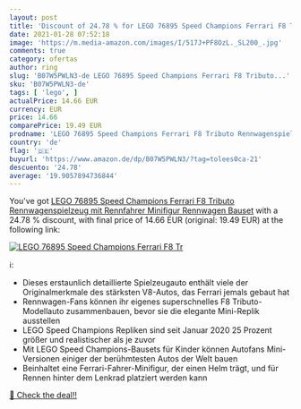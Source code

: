 ```yaml
---
layout: post
title: 'Discount of 24.78 % for LEGO 76895 Speed Champions Ferrari F8 Tr'
date: 2021-01-28 07:52:18
image: 'https://m.media-amazon.com/images/I/517J+PF8OzL._SL200_.jpg'
comments: true
category: ofertas
author: ring
slug: 'B07W5PWLN3-de LEGO 76895 Speed Champions Ferrari F8 Tributo...'
sku: 'B07W5PWLN3-de'
tags: [ 'lego', ]
actualPrice: 14.66 EUR
currency: EUR
price: 14.66
comparePrice: 19.49 EUR
prodname: 'LEGO 76895 Speed Champions Ferrari F8 Tributo Rennwagenspielzeug mit Rennfahrer Minifigur  Rennwagen Bauset'
country: 'de'
flag: '🇩🇪'
buyurl: 'https://www.amazon.de/dp/B07W5PWLN3/?tag=tolees0ca-21'
descuento: '24.78'
average: '19.9057894736844'
---
```


You've got [LEGO 76895 Speed Champions Ferrari F8 Tributo Rennwagenspielzeug mit Rennfahrer Minifigur  Rennwagen Bauset](https://www.amazon.de/dp/B07W5PWLN3/?tag=tolees0ca-21) with a  24.78 % discount, with final price of 14.66 EUR (original: 19.49 EUR) at the following link:

[![LEGO 76895 Speed Champions Ferrari F8 Tr](https://m.media-amazon.com/images/I/517J+PF8OzL._SL200_.jpg)](https://www.amazon.de/dp/B07W5PWLN3/?tag=tolees0ca-21)

ℹ️:

- Dieses erstaunlich detaillierte Spielzeugauto enthält viele der Originalmerkmale des stärksten V8-Autos, das Ferrari jemals gebaut hat
- Rennwagen-Fans können ihr eigenes superschnelles F8 Tributo-Modellauto zusammenbauen, bevor sie die elegante Mini-Replik ausstellen
- LEGO Speed ​​Champions Repliken sind seit Januar 2020 25 Prozent größer und realistischer als je zuvor
- Mit LEGO Speed ​​Champions-Bausets für Kinder können Autofans Mini-Versionen einiger der berühmtesten Autos der Welt bauen
- Beinhaltet eine Ferrari-Fahrer-Minifigur, der einen Helm trägt, und für Rennen hinter dem Lenkrad platziert werden kann

[🛒 Check the deal!!](https://www.amazon.de/dp/B07W5PWLN3/?tag=tolees0ca-21)
